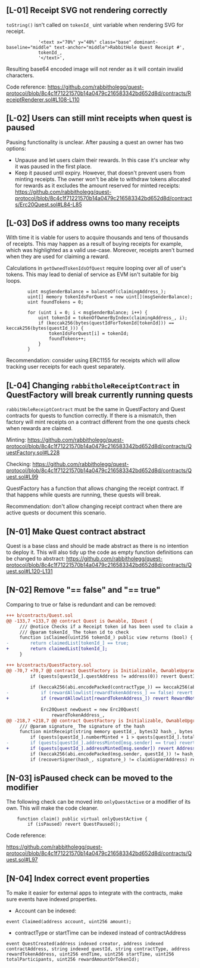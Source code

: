 ## [L-01] Receipt SVG not rendering correctly

`toString()` isn't called on `tokenId_` uint variable when rendering SVG for receipt.

```solidity
            '<text x="70%" y="40%" class="base" dominant-baseline="middle" text-anchor="middle">RabbitHole Quest Receipt #',
            tokenId_,
            '</text>',
```

Resulting base64 encoded image will not render as it will contain invalid characters.

Code reference:
https://github.com/rabbitholegg/quest-protocol/blob/8c4c1f71221570b14a0479c216583342bd652d8d/contracts/ReceiptRenderer.sol#L108-L110

## [L-02] Users can still mint receipts when quest is paused

Pausing functionality is unclear. After pausing a quest an owner has two options:
- Unpause and let users claim their rewards. In this case it's unclear why it was paused in the first place.
- Keep it paused until expiry. However, that doesn't prevent users from minting receipts. The owner won't be able to withdraw tokens allocated for rewards as it excludes the amount reserved for minted receipts:
https://github.com/rabbitholegg/quest-protocol/blob/8c4c1f71221570b14a0479c216583342bd652d8d/contracts/Erc20Quest.sol#L84-L85

## [L-03] DoS if address owns too many receipts

With time it is viable for users to acquire thousands and tens of thousands of receipts. This may happen as a result of buying receipts for example, which was highlighted as a valid use-case. Moreover, receipts aren't burned when they are used for claiming a reward.

Calculations in `getOwnedTokenIdsOfQuest` require looping over all of user's tokens. This may lead to denial of service as EVM isn't suitable for big loops.

```solidity
        uint msgSenderBalance = balanceOf(claimingAddress_);
        uint[] memory tokenIdsForQuest = new uint[](msgSenderBalance);
        uint foundTokens = 0;

        for (uint i = 0; i < msgSenderBalance; i++) {
            uint tokenId = tokenOfOwnerByIndex(claimingAddress_, i);
            if (keccak256(bytes(questIdForTokenId[tokenId])) == keccak256(bytes(questId_))) {
                tokenIdsForQuest[i] = tokenId;
                foundTokens++;
            }
        }
```

Recommendation: consider using ERC1155 for receipts which will allow tracking user receipts for each quest separately.

## [L-04] Changing `rabbitholeReceiptContract` in QuestFactory will break currently running quests

`rabbitHoleReceiptContract` must be the same in QuestFactory and Quest contracts for quests to function correctly. If there is a mismatch, then factory will mint receipts on a contract different from the one quests check when rewards are claimed.

Minting:
https://github.com/rabbitholegg/quest-protocol/blob/8c4c1f71221570b14a0479c216583342bd652d8d/contracts/QuestFactory.sol#L228

Checking:
https://github.com/rabbitholegg/quest-protocol/blob/8c4c1f71221570b14a0479c216583342bd652d8d/contracts/Quest.sol#L99

QuestFactory has a function that allows changing the receipt contract. If that happens while quests are running, these quests will break.

Recommendation: don't allow changing receipt contract when there are active quests or document this scenario.

## [N-01] Make Quest contract abstract

Quest is a base class and should be made abstract as there is no intention to deploy it. This will also tidy up the code as empty function definitions can be changed to abstract:
https://github.com/rabbitholegg/quest-protocol/blob/8c4c1f71221570b14a0479c216583342bd652d8d/contracts/Quest.sol#L120-L131

## [N-02] Remove "== false" and "== true"

Comparing to true or false is redundant and can be removed:
```diff
+++ b/contracts/Quest.sol
@@ -133,7 +133,7 @@ contract Quest is Ownable, IQuest {
     /// @notice Checks if a Receipt token id has been used to claim a reward
     /// @param tokenId_ The token id to check
     function isClaimed(uint256 tokenId_) public view returns (bool) {
-        return claimedList[tokenId_] == true;
+        return claimedList[tokenId_];
     }
```

```diff
+++ b/contracts/QuestFactory.sol
@@ -70,7 +70,7 @@ contract QuestFactory is Initializable, OwnableUpgradeable, AccessControlUpgrade
         if (quests[questId_].questAddress != address(0)) revert QuestIdUsed();
 
         if (keccak256(abi.encodePacked(contractType_)) == keccak256(abi.encodePacked('erc20'))) {
-            if (rewardAllowlist[rewardTokenAddress_] == false) revert RewardNotAllowed();
+            if (rewardAllowlist[rewardTokenAddress_]) revert RewardNotAllowed();
 
             Erc20Quest newQuest = new Erc20Quest(
                 rewardTokenAddress_,
@@ -218,7 +218,7 @@ contract QuestFactory is Initializable, OwnableUpgradeable, AccessControlUpgrade
     /// @param signature_ The signature of the hash
     function mintReceipt(string memory questId_, bytes32 hash_, bytes memory signature_) public {
         if (quests[questId_].numberMinted + 1 > quests[questId_].totalParticipants) revert OverMaxAllowedToMint();
-        if (quests[questId_].addressMinted[msg.sender] == true) revert AddressAlreadyMinted();
+        if (quests[questId_].addressMinted[msg.sender]) revert AddressAlreadyMinted();
         if (keccak256(abi.encodePacked(msg.sender, questId_)) != hash_) revert InvalidHash();
         if (recoverSigner(hash_, signature_) != claimSignerAddress) revert AddressNotSigned();
```

## [N-03] isPaused check can be moved to the modifier

The following check can be moved into `onlyQuestActive` or a modifier of its own. This will make the code cleaner.

```solidity
    function claim() public virtual onlyQuestActive {
        if (isPaused) revert QuestPaused();
```

Code reference:

https://github.com/rabbitholegg/quest-protocol/blob/8c4c1f71221570b14a0479c216583342bd652d8d/contracts/Quest.sol#L97

## [N-04] Index correct event properties

To make it easier for external apps to integrate with the contracts, make sure events have indexed properties.

- Account can be indexed:
```solidity
event Claimed(address account, uint256 amount);
```
- contractType or startTime can be indexed instead of contractAddress
```solidity
event QuestCreated(address indexed creator, address indexed contractAddress, string indexed questId, string contractType, address rewardTokenAddress, uint256 endTime, uint256 startTime, uint256 totalParticipants, uint256 rewardAmountOrTokenId);
```
